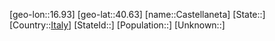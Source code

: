 ﻿---
location: [40.63,16.93]
type: City
tags:
- geo/City


SpocWebEntityId: 29508
isDeleted: false
confidential: public

---
[geo-lon::16.93]
[geo-lat::40.63]
[name::Castellaneta]
[State::]
[Country::[Italy](geo/Continent/Europe/Italy.md)]
[StateId::]
[Population::]
[Unknown::]

